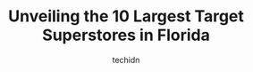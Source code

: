---
layout: ampstory
image: https://i0.wp.com/paketmu.com/wp-content/uploads/2023/06/target-0-in-florida-1686365021.jpeg?resize=640,853
author: techidn
featured: false
description: Explore the diverse Target Superstore scene in Florida, home to an incredible selection of 10 establishments catering to every taste. Whether youre in search of iconic favorites or undiscov
title: Unveiling the 10 Largest Target Superstores in Florida
cover:
   title: Unveiling the 10 Largest Target Superstores in Florida
   subtitle: RICKPATE
   background: https://paketmu.com/wp-content/uploads/2023/06/target-0-in-florida-1686365021.jpeg

pages: 
 - layout: thirds
   top: <h1>#1 Target</h1>
   bottom: "<p>Large store with a wide variety of products. Extremely organized and clean. In the supermarket area, very well signposted. Several points for viewing and/or confirming th</p>"
   background: https://paketmu.com/wp-content/uploads/2023/06/target-1-in-florida-1686365022.jpeg
   backgroundblur: true
 - layout: thirds
   top: <h1>#2 Target</h1>
   bottom: "<p>Great location. Clean, ample parking, live music playing outside (might be homeless person) . Prices are really good. Organized. Capital one ATM inside. This location is </p>"
   background: https://paketmu.com/wp-content/uploads/2023/06/target-2-in-florida-1686365023.jpeg
   cta:
      link: https://paketmu.com/unveiling-the-10-largest-target-superstores-in-florida/
      text: Unveiling the 10 Largest Target Superstores in Florida
 - layout: thirds
   top: <h1>#3 Target</h1>
   bottom: "<p>This is my preferred shopping destination in this region. Its consistently tidy and well-arranged, making it a great place to spend hours browsing. You can even take a b</p>"
   background: https://paketmu.com/wp-content/uploads/2023/06/target-3-in-florida-1686365024.jpeg
   cta:
      link: https://paketmu.com/unveiling-the-10-largest-target-superstores-in-florida/
      text: Unveiling the 10 Largest Target Superstores in Florida
 - layout: thirds
   top: <h1>#4 Target</h1>
   bottom: "<p>5800 S University Dr, Davie, FL 33328, United States</p>"
   background: https://images.unsplash.com/photo-1557672172-298e090bd0f1?ixlib=rb-4.0.3&ixid=MnwxMjA3fDB8MHxwaG90by1wYWdlfHx8fGVufDB8fHx8&auto=format&fit=crop&w=640&h=853&q=80
   cta:
      link: https://paketmu.com/unveiling-the-10-largest-target-superstores-in-florida/
      text: Unveiling the 10 Largest Target Superstores in Florida
 - layout: thirds
   top: <h1>#5 Target</h1>
   bottom: "<p>4400 N State Rd 7, Coral Springs, FL 33073, United States</p>"
   background: https://images.unsplash.com/photo-1522441815192-d9f04eb0615c?ixlib=rb-4.0.3&ixid=MnwxMjA3fDB8MHxwaG90by1wYWdlfHx8fGVufDB8fHx8&auto=format&fit=crop&w=640&h=853&q=80
   cta:
      link: https://paketmu.com/unveiling-the-10-largest-target-superstores-in-florida/
      text: Unveiling the 10 Largest Target Superstores in Florida
 - layout: thirds
   top: <h1>#6 Target</h1>
   bottom: "<p>3343 Daniels Rd, Winter Garden, FL 34787, United States</p>"
   background: https://images.unsplash.com/photo-1561679660-d00ee1e0dc8e?ixlib=rb-4.0.3&ixid=MnwxMjA3fDB8MHxwaG90by1wYWdlfHx8fGVufDB8fHx8&auto=format&fit=crop&w=640&h=853&q=80
   cta:
      link: https://paketmu.com/unveiling-the-10-largest-target-superstores-in-florida/
      text: Unveiling the 10 Largest Target Superstores in Florida
 - layout: thirds
   top: <h1>#7 Target</h1>
   bottom: "<p>1440 US-1, St. Augustine, FL 32084, United States</p>"
   background: https://images.unsplash.com/photo-1462556791646-c201b8241a94?ixlib=rb-4.0.3&ixid=MnwxMjA3fDB8MHxwaG90by1wYWdlfHx8fGVufDB8fHx8&auto=format&fit=crop&w=640&h=853&q=80
   cta:
      link: https://paketmu.com/unveiling-the-10-largest-target-superstores-in-florida/
      text: Unveiling the 10 Largest Target Superstores in Florida
 - layout: thirds
   middle: Continue reading...
   background: https://images.unsplash.com/photo-1484589065579-248aad0d8b13?ixlib=rb-4.0.3&ixid=MnwxMjA3fDB8MHxwaG90by1wYWdlfHx8fGVufDB8fHx8&auto=format&fit=crop&w=640&h=853&q=80
   cta:
      link: https://paketmu.com/unveiling-the-10-largest-target-superstores-in-florida/
      text: Unveiling the 10 Largest Target Superstores in Florida
      
---